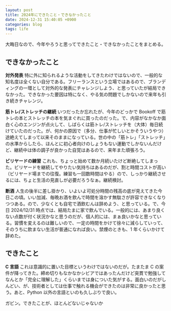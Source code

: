 ```yaml
---
layout: post
title: 2024年にできたこと・できなかったこと
date: 2024-12-31 15:40:05 +0900
categories: blog
tags: life
---
```


大晦日なので、今年やろうと思ってできたこと・できなかったことをまとめる。

## できなかったこと

**対外発表** 特に外に知られるような活動をしてきたわけではないので、一般的な知名度は全くない自分である。フリーランスという立場ではあるので、ブランディングの一環として対外的な発表にチャレンジしよう、と思っていたが結局できなかった。できなかった要因は特になく、やる気の問題でしかないので来年も引き続きチャレンジ。

**筋トレ/ストレッチの継続** いつだったか忘れたが、今年のどっかで Bookoff で筋トレの本とストレッチの本を気まぐれに買ったのだった。で、内容がなかなか面白く心のエンジンが点火して、しばらくは筋トレ/ストレッチを（大体）毎日続けていたのだった。が、何かの原因で（多分、仕事が忙しいとかそういうやつ）途絶えてしまって以来そのままになっている。世の中の「筋トレ」「ストレッチ」の水準からしたら、ほんとに初心者向けのしょうもない運動でしかないんだけど、継続中は体の調子が良かった自覚はあるので、来年また頑張ろう。

**ビリヤードの練習** これも、ちょっと始めて数か月続いたけど断絶してしまった。ビリヤードを継続してやりたい気持ちはあるのだが、割と時間コストが高い（ビリヤード場までの往復。練習も一回数時間はやる）ので、しっかり継続させるには、ちょと生活の見直しが必要だろうなぁ。継続検討。

**断酒** 人生の後半に差し掛かり、いよいよ可処分時間の残高の底が見えてきた今日この頃。いい加減、毎晩お酒を飲んで時間を溶かす無駄さが許容できなくなりつつある。ので、少なくとも自宅で酒飲むんは辞めよう、と思っている。で、今日 2024/12/31 時点では、結局たまに家で飲んでいる。一般的には、あまり良くない点数が付く状況かなと思うのだが、個人的には、まぁ良いかなと思っている。習慣を変えるのは難しいので、一定の時間をかけて徐々に減らしていって、そのうちに飲まない生活が普通になれば良い。禁煙のときも、1 年くらいかけて辞めた。

## できたこと

**C 言語** これは意識的に置いた目標というわけではないのだが。たまたま C の案件が降ってきた。締め切りもなかなかシビアではあったんだけど突貫で勉強してなんとか「完全に理解した」くらいまでは身についた気がする。面白いのだがしんどい、が、技術者としては仕事で触れる機会ができたのは非常に良かったと思う。あと、Python 以外の言語といのも久しぶりで良い。

ガビン。できたことが、ほとんどないじゃないか
